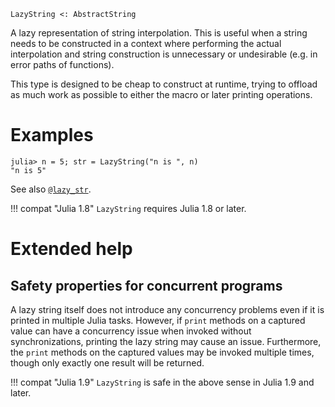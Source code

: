 ```
LazyString <: AbstractString
```

A lazy representation of string interpolation. This is useful when a string needs to be constructed in a context where performing the actual interpolation and string construction is unnecessary or undesirable (e.g. in error paths of functions).

This type is designed to be cheap to construct at runtime, trying to offload as much work as possible to either the macro or later printing operations.

# Examples

```jldoctest
julia> n = 5; str = LazyString("n is ", n)
"n is 5"
```

See also [`@lazy_str`](@ref).

!!! compat "Julia 1.8"
    `LazyString` requires Julia 1.8 or later.


# Extended help

## Safety properties for concurrent programs

A lazy string itself does not introduce any concurrency problems even if it is printed in multiple Julia tasks.  However, if `print` methods on a captured value can have a concurrency issue when invoked without synchronizations, printing the lazy string may cause an issue.  Furthermore, the `print` methods on the captured values may be invoked multiple times, though only exactly one result will be returned.

!!! compat "Julia 1.9"
    `LazyString` is safe in the above sense in Julia 1.9 and later.

